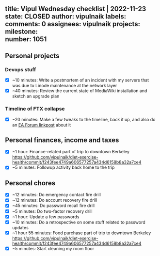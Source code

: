 title:	Vipul Wednesday checklist | 2022-11-23
state:	CLOSED
author:	vipulnaik
labels:	
comments:	0
assignees:	vipulnaik
projects:	
milestone:	
number:	1051
--
## Personal projects

### Devops stuff

- [x] ~10 minutes: Write a postmortem of an incident with my servers that was due to Linode maintenance at the network layer
- [x] ~40 minutes: Review the current state of MediaWiki installation and sketch an upgrade plan 

### Timeline of FTX collapse

- [x] ~20 minutes: Make a few tweaks to the timeline, back it up, and also do an [EA Forum linkpost](https://forum.effectivealtruism.org/posts/y568Gat7np8hsLXNf/timeline-of-ftx-collapse) about it

## Personal finances, income and taxes

- [x] ~1 hour: Finance-related part of trip to downtown Berkeley https://github.com/vipulnaik/diet-exercise-health/commit/f243fee4749a606577257a434d6158b8a32a7ce4
- [x] ~5 minutes: Followup activity back home to the trip 
## Personal chores

- [x] ~12 minutes: Do emergency contact fire drill
- [x] ~12 minutes: Do account recovery fire drill
- [x] ~45 minutes: Do password recall fire drill 
- [x] ~5 minutes: Do two-factor recovery drill
- [x] ~1 hour: Update a few passwords
- [x] ~10 minutes: Do a retrospective on some stuff related to password updates 
- [x] ~1 hour 55 minutes: Food purchase part of trip to downtown Berkeley https://github.com/vipulnaik/diet-exercise-health/commit/f243fee4749a606577257a434d6158b8a32a7ce4
- [x] ~5 minutes: Start cleaning my room floor 
